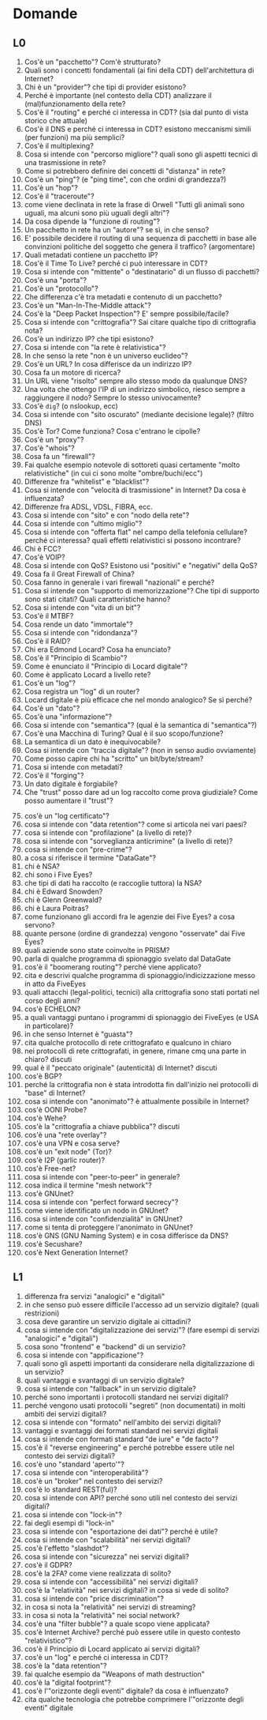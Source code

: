 # Domande
## L0
1) Cos'è un "pacchetto"? Com'è strutturato?
2) Quali sono i concetti fondamentali (ai fini della CDT) dell'architettura di Internet?
3) Chi è un "provider"? che tipi di provider esistono?
4) Perché è importante (nel contesto della CDT) analizzare il (mal)funzionamento della rete?
5) Cos'è il "routing" e perché ci interessa in CDT? (sia dal punto di vista storico che attuale)
6) Cos'è il DNS e perché ci interessa in CDT? esistono meccanismi simili (per funzioni) ma più semplici?
7) Cos'è il multiplexing?
8) Cosa si intende con "percorso migliore"? quali sono gli aspetti tecnici di una trasmissione in rete?
9) Come si potrebbero definire dei concetti di "distanza" in rete?
10) Cos'è un "ping"? (e "ping time", con che ordini di grandezza?)
11) Cos'è un "hop"?
12) Cos'è il "traceroute"?
13) come viene declinata in rete la frase di Orwell "Tutti gli animali sono uguali, ma alcuni sono più uguali degli altri"?
14) Da cosa dipende la "funzione di routing"?
15) Un pacchetto in rete ha un "autore"? se sì, in che senso?
16) E' possibile decidere il routing di una sequenza di pacchetti in base alle convinzioni politiche del soggetto che genera il traffico? (argomentare)
17) Quali metadati contiene un pacchetto IP?
18) Cos'è il Time To Live? perché ci può interessare in CDT?
19) Cosa si intende con "mittente" o "destinatario" di un flusso di pacchetti?
20) Cos'è una "porta"?
21) Cos'è un "protocollo"?
22) Che differenza c'è tra metadati e contenuto di un pacchetto?
23) Cos'è un "Man-In-The-Middle attack"?
24) Cos'è la "Deep Packet Inspection"? E' sempre possibile/facile?
25) Cosa si intende con "crittografia"? Sai citare qualche tipo di crittografia nota?
26) Cos'è un indirizzo IP? che tipi esistono?
27) Cosa si intende con "la rete è relativistica"?
28) In che senso la rete "non è un universo euclideo"?
29) Cos'è un URL? In cosa differisce da un indirizzo IP?
30) Cosa fa un motore di ricerca?
31) Un URL viene "risolto" sempre allo stesso modo da qualunque DNS?
32) Una volta che ottengo l'IP di un indirizzo simbolico, riesco sempre a raggiungere il nodo? Sempre lo stesso univocamente?
33) Cos'è `dig`? (o nslookup, ecc)
34) Cosa si intende con "sito oscurato" (mediante decisione legale)? (filtro DNS)
35) Cos'è Tor? Come funziona? Cosa c'entrano le cipolle?
36) Cos'è un "proxy"?
37) Cos'è "whois"?
38) Cosa fa un "firewall"?
39) Fai qualche esempio notevole di sottoreti quasi certamente "molto relativistiche" (in cui ci sono molte "ombre/buchi/ecc")
40) Differenze fra "whitelist" e "blacklist"?
41) Cosa si intende con "velocità di trasmissione" in Internet? Da cosa è influenzata?
42) Differenze fra ADSL, VDSL, FIBRA, ecc.
43) Cosa si intende con "sito" e con "nodo della rete"?
44) Cosa si intende con "ultimo miglio"?
45) Cosa si intende con "offerta flat" nel campo della telefonia cellulare? perché ci interessa? quali effetti relativistici si possono incontrare?
46) Chi è FCC?
47) Cos'è VOIP?
48) Cosa si intende con QoS? Esistono usi "positivi" e "negativi" della QoS?
49) Cosa fa il Great Firewall of China?
50) Cosa fanno in generale i vari firewall "nazionali" e perché?
51) Cosa si intende con "supporto di memorizzazione"? Che tipi di supporto sono stati citati? Quali caratteristiche hanno?
52) Cosa si intende con "vita di un bit"?
53) Cos'è il MTBF?
54) Cosa rende un dato "immortale"?
55) Cosa si intende con "ridondanza"?
56) Cos'è il RAID?
57) Chi era Edmond Locard? Cosa ha enunciato?
58) Cos'è il "Principio di Scambio"?
59) Come è enunciato il "Principio di Locard digitale"?
60) Come è applicato Locard a livello rete?
61) Cos'è un "log"?
62) Cosa registra un "log" di un router?
63) Locard digitale è più efficace che nel mondo analogico? Se sì perché?
64) Cos'è un "dato"?
65) Cos'è una "informazione"?
66) Cosa si intende con "semantica"? (qual è la semantica di "semantica"?)
67) Cos'è una Macchina di Turing? Qual è il suo scopo/funzione?
68) La semantica di un dato è inequivocabile?
69) Cosa si intende con "traccia digitale"? (non in senso audio ovviamente)
70) Come posso capire chi ha "scritto" un bit/byte/stream?
71) Cosa si intende con metadati?
72) Cos'è il "forging"?
73) Un dato digitale è forgiabile?
74) Che "trust" posso dare ad un log raccolto come prova giudiziale? Come posso aumentare il "trust"?
75. cos'è un "log certificato"?
76. cosa si intende con "data retention"? come si articola nei vari paesi?
77. cosa si intende con "profilazione" (a livello di rete)?
78. cosa si intende con "sorveglianza anticrimine" (a livello di rete)?
79. cosa si intende con "pre-crime"?
80. a cosa si riferisce il termine "DataGate"?
81. chi è NSA?
82. chi sono i Five Eyes?
83. che tipi di dati ha raccolto (e raccoglie tuttora) la NSA?
84. chi è Edward Snowden?
85. chi è Glenn Greenwald?
86. chi è Laura Poitras?
87. come funzionano gli accordi fra le agenzie dei Five Eyes? a cosa servono?
88. quante persone (ordine di grandezza) vengono "osservate" dai Five Eyes?
89. quali aziende sono state coinvolte in PRISM?
90. parla di qualche programma di spionaggio svelato dal DataGate
91. cos'è il "boomerang routing"? perché viene applicato?
92. cita e descrivi qualche programma di spionaggio/indicizzazione messo in atto da FiveEyes
93. quali attacchi (legal-politici, tecnici) alla crittografia sono stati portati nel corso degli anni?
94. cos'è ECHELON?
95. a quali vantaggi puntano i programmi di spionaggio dei FiveEyes (e USA in particolare)?
96. in che senso Internet è "guasta"?
97. cita qualche protocollo di rete crittografato e qualcuno in chiaro
98. nei protocolli di rete crittografati, in genere, rimane cmq una parte in chiaro? discuti
99. qual è il "peccato originale" (autenticità) di Internet? discuti
100. cos'è BGP?
101. perché la crittografia non è stata introdotta fin dall'inizio nei protocolli di "base" di Internet?
102. cosa si intende con "anonimato"? è attualmente possibile in Internet?
103. cos'è OONI Probe?
104. cos'è Wehe?
105. cos'è la "crittografia a chiave pubblica"? discuti
106. cos'è una "rete overlay"?
107. cos'è una VPN e cosa serve?
108. cos'è un "exit node" (Tor)?
109. cos'è I2P (garlic router)?
110. cos'è Free-net?
111. cosa si intende con "peer-to-peer" in generale?
112. cosa indica il termine "mesh network"?
113. cos'è GNUnet?
114. cosa si intende con "perfect forward secrecy"?
115. come viene identificato un nodo in GNUnet?
116. cosa si intende con "confidenzialità" in GNUnet?
117. come si tenta di proteggere l'anonimato in GNUnet?
118. cos'è GNS (GNU Naming System) e in cosa differisce da DNS?
119. cos'è Secushare?
120. cos'è Next Generation Internet?

## L1
1. differenza fra servizi "analogici" e "digitali"
2. in che senso può essere difficile l'accesso ad un servizio digitale? (quali restrizioni)
3. cosa deve garantire un servizio digitale ai cittadini?
4. cosa si intende con "digitalizzazione dei servizi"? (fare esempi di servizi "analogici" e "digitali")
5. cosa sono "frontend" e "backend" di un servizio?
6. cosa si intende con "appificazione"?
7. quali sono gli aspetti importanti da considerare nella digitalizzazione di un servizio?
8. quali vantaggi e svantaggi di un servizio digitale?
9. cosa si intende con "fallback" in un servizio digitale?
10. perché sono importanti i protocolli standard nei servizi digitali?
11. perché vengono usati protocolli "segreti" (non documentati) in molti ambiti dei servizi digitali?
12. cosa si intende con "formato" nell'ambito dei servizi digitali?
13. vantaggi e svantaggi dei formati standard nei servizi digitali
14. cosa si intende con formati standard "de iure" e "de facto"?
15. cos'è il "reverse engineering" e perché potrebbe essere utile nel contesto dei servizi digitali?
16. cos'è uno "standard 'aperto'"?
17. cosa si intende con "interoperabilità"?
18. cos'è un "broker" nel contesto dei servizi?
19. cos'è lo standard REST(ful)?
20. cosa si intende con API? perché sono utili nel contesto dei servizi digitali?
21. cosa si intende con "lock-in"?
22. fai degli esempi di "lock-in"
23. cosa si intende con "esportazione dei dati"? perché è utile?
24. cosa si intende con "scalabilità" nei servizi digitali?
25. cos'è l'effetto "slashdot"?
26. cosa si intende con "sicurezza" nei servizi digitali?
27. cos'è il GDPR?
28. cos'è la 2FA? come viene realizzata di solito?
29. cosa si intende con "accessibilità" nei servizi digitali?
30. cos'è la "relatività" nei servizi digitali? in cosa si vede di solito?
31. cosa si intende con "price discrimination"?
32. in cosa si nota la "relatività" nei servizi di streaming?
33. in cosa si nota la "relatività" nei social network?
34. cos'è una "filter bubble"? a quale scopo viene applicata?
35. cos'è Internet Archive? perché può essere utile in questo contesto "relativistico"?
36. cos'è il Principio di Locard applicato ai servizi digitali?
37. cos'è un "log" e perché ci interessa in CDT?
38. cos'è la "data retention"?
39. fai qualche esempio da "Weapons of math destruction"
40. cos'è la "digital footprint"?
41. cos'è l'"orizzonte degli eventi" digitale? da cosa è influenzato?
42. cita qualche tecnologia che potrebbe comprimere l'"orizzonte degli eventi" digitale
